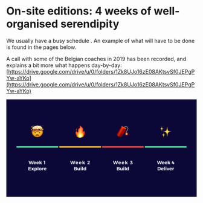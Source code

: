 # On-site editions: 4 weeks of well-organised serendipity

We usually have a busy schedule . An example of what will have to be done is found in the pages below.

A call with some of the Belgian coaches in 2019 has been recorded, and explains a bit more what happens day-by-day: [https://drive.google.com/drive/u/0/folders/1Zk8UJo16zE08AKtsvSf0JEPgPYw-aYKo](https://drive.google.com/drive/u/0/folders/1Zk8UJo16zE08AKtsvSf0JEPgPYw-aYKo)

![Explore, build and deliver!](<../../.gitbook/assets/Screenshot 2019-06-17 at 21.47.54.png>)
